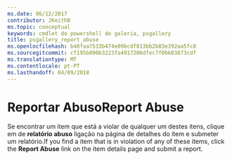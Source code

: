 ```yaml
---
ms.date: 06/12/2017
contributor: JKeithB
ms.topic: conceptual
keywords: cmdlet do powershell do galeria, psgallery
title: psgallery_report_abuse
ms.openlocfilehash: b48faa7533b474e09bcdf813bb2b83e392aa5fc8
ms.sourcegitcommit: cf195b090b3223fa4917206dfec7f0b603873cdf
ms.translationtype: MT
ms.contentlocale: pt-PT
ms.lasthandoff: 04/09/2018
---
```

# <a name="report-abuse"></a><span data-ttu-id="e897b-103">Reportar Abuso</span><span class="sxs-lookup"><span data-stu-id="e897b-103">Report Abuse</span></span>

<span data-ttu-id="e897b-104">Se encontrar um item que está a violar de qualquer um destes itens, clique em de **relatório abuso** ligação na página de detalhes do item e submeter um relatório.</span><span class="sxs-lookup"><span data-stu-id="e897b-104">If you find a item that is in violation of any of these items, click the **Report Abuse** link on the item details page and submit a report.</span></span>